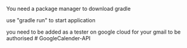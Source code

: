 
You need a package manager to download gradle

use "gradle run" to start application

you need to be added as a tester on google cloud for your gmail to be authorised 
#   G o o g l e C a l e n d e r - A P I  
 